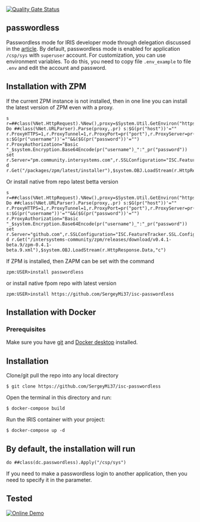 
[![Quality Gate Status](https://community.objectscriptquality.com/api/project_badges/measure?project=intersystems_iris_community%2Fzapm&metric=alert_status)](https://community.objectscriptquality.com/dashboard?id=intersystems_iris_community%2Fisc-passwordless)

## passwordless

Passwordless mode for IRIS developer mode through delegation discussed in the [article](https://github.com/SergeyMi37/isc-passwordless).
By default, passwordless mode is enabled for application `/csp/sys` with `superuser` account. For customization, you can use environment variables. To do this, you need to copy file `.env_example` to file `.env` and edit the account and password.

## Installation with ZPM

If the current ZPM instance is not installed, then in one line you can install the latest version of ZPM even with a proxy.
```
s r=##class(%Net.HttpRequest).%New(),proxy=$System.Util.GetEnviron("https_proxy") Do ##class(%Net.URLParser).Parse(proxy,.pr) s:$G(pr("host"))'="" r.ProxyHTTPS=1,r.ProxyTunnel=1,r.ProxyPort=pr("port"),r.ProxyServer=pr("host") s:$G(pr("username"))'=""&&($G(pr("password"))'="") r.ProxyAuthorization="Basic "_$system.Encryption.Base64Encode(pr("username")_":"_pr("password")) set r.Server="pm.community.intersystems.com",r.SSLConfiguration="ISC.FeatureTracker.SSL.Config" d r.Get("/packages/zpm/latest/installer"),$system.OBJ.LoadStream(r.HttpResponse.Data,"c")"
```
Or install native from repo latest betta version
```
s r=##class(%Net.HttpRequest).%New(),proxy=$System.Util.GetEnviron("https_proxy") Do ##class(%Net.URLParser).Parse(proxy,.pr) s:$G(pr("host"))'="" r.ProxyHTTPS=1,r.ProxyTunnel=1,r.ProxyPort=pr("port"),r.ProxyServer=pr("host") s:$G(pr("username"))'=""&&($G(pr("password"))'="") r.ProxyAuthorization="Basic "_$system.Encryption.Base64Encode(pr("username")_":"_pr("password")) set r.Server="github.com",r.SSLConfiguration="ISC.FeatureTracker.SSL.Config" d r.Get("/intersystems-community/zpm/releases/download/v0.4.1-beta.9/zpm-0.4.1-beta.9.xml"),$system.OBJ.LoadStream(r.HttpResponse.Data,"c")
```

If ZPM is installed, then ZAPM can be set with the command
```
zpm:USER>install passwordless
```
or install native fpom repo with latest version
```
zpm:USER>install https://github.com/SergeyMi37/isc-passwordless
```

## Installation with Docker

### Prerequisites
Make sure you have [git](https://git-scm.com/book/en/v2/Getting-Started-Installing-Git) and [Docker desktop](https://www.docker.com/products/docker-desktop) installed.

## Installation 
Clone/git pull the repo into any local directory

```
$ git clone https://github.com/SergeyMi37/isc-passwordless
```

Open the terminal in this directory and run:

```
$ docker-compose build
```

Run the IRIS container with your project:

```
$ docker-compose up -d
```
## By default, the installation will run
```
do ##class(dc.passwordless).Apply("/csp/sys")
```
If you need to make a passwordless login to another application, then you need to specify it in the parameter.

## Tested

[![Online Demo](https://img.shields.io/badge/Demo%20on-GCR-black)](https://zapm.demo.community.intersystems.com/csp/sys/UtilHome.csp)

